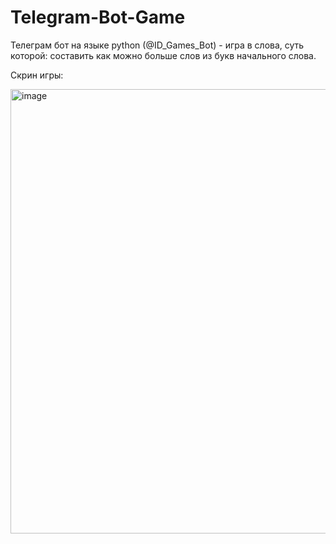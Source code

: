 # Telegram-Bot-Game
Телеграм бот на языке python (@ID_Games_Bot) - игра в слова, суть которой: составить как можно больше слов из букв начального слова.

Скрин игры:


<img width="711" alt="image" src="https://user-images.githubusercontent.com/66765850/206897541-ebf2d8fa-491c-479d-bca5-7bb200c004de.png">
